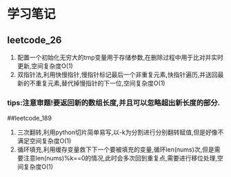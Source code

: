 # 学习笔记
## leetcode_26

1. 配置一个初始化无穷大的tmp变量用于存储参数,在删除过程中用于比对并实时更新,空间复杂度O(1)
2. 双指针法,利用快慢指针,慢指针标记最后一个非重复元素,快指针遍历,并送回最新的不重复元素,替代掉慢指针的下一位,空间复杂度O(1)
### tips:注意审题!要返回新的数组长度,并且可以忽略超出新长度的部分.

##leetcode_189

1. 三次翻转,利用python切片简单易写,以-k为分割进行分别翻转赋值,但是好像不满足空间复杂度O(1)
2. 循环填充,利用缓存变量救下下一个要被填充的变量,循环len(nums)次,但是需要注意len(nums)%k==0的情况,此时会多次回到重复点,需要进行移位处理,空间复杂度O(1)
